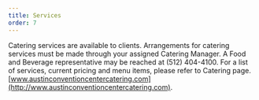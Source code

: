 ```yaml
---
title: Services
order: 7
---
```


Catering services are available to clients. Arrangements for catering services must be made through your assigned Catering Manager. A Food and Beverage representative may be reached at (512) 404-4100. For a list of services, current pricing and menu items, please refer to Catering page. [www.austinconventioncentercatering.com](http://www.austinconventioncentercatering.com).

